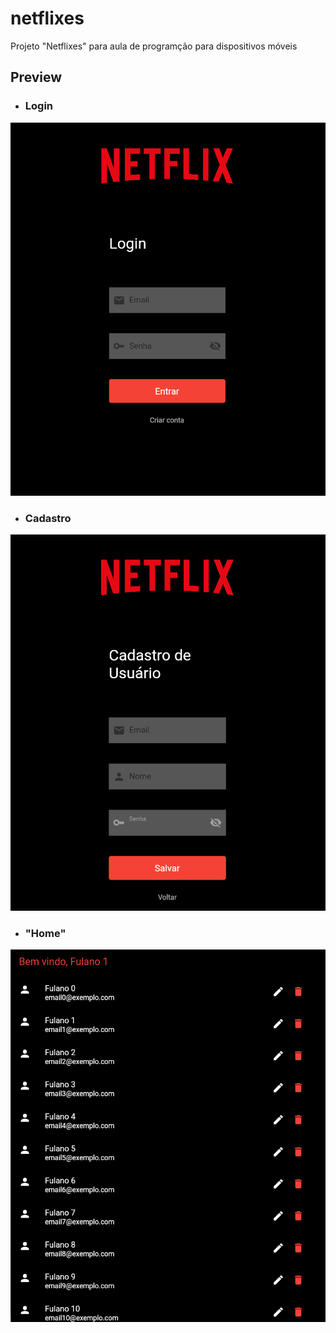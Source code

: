 # netflixes

Projeto "Netflixes" para aula de programção para dispositivos móveis

## Preview

- ### Login

![alt text](prints/login.png)

- ### Cadastro

![alt text](prints/cadastro.png)

- ### "Home"

![alt text](prints/home.png)
